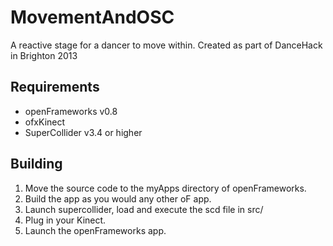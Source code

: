 # MovementAndOSC

A reactive stage for a dancer to move within.  Created as part of DanceHack in Brighton 2013

## Requirements

* openFrameworks v0.8
* ofxKinect
* SuperCollider v3.4 or higher

## Building

1. Move the source code to the myApps directory of openFrameworks.
2. Build the app as you would any other oF app.
3. Launch supercollider, load and execute the scd file in src/
4. Plug in your Kinect.
5. Launch the openFrameworks app.

